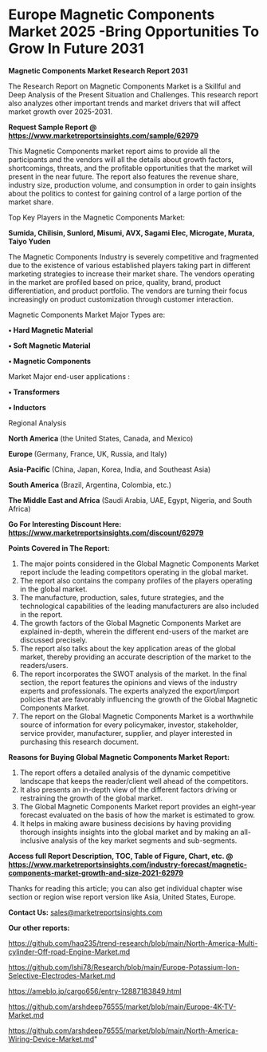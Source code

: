  # Europe Magnetic Components Market 2025 -Bring Opportunities To Grow In Future 2031

<strong>Magnetic Components Market Research Report 2031</strong>

The Research Report on Magnetic Components Market is a Skillful and Deep Analysis of the Present Situation and Challenges. This research report also analyzes other important trends and market drivers that will affect market growth over 2025-2031.

<strong>Request Sample Report @ <a href=https://www.marketreportsinsights.com/sample/62979>https://www.marketreportsinsights.com/sample/62979</a></strong>

This Magnetic Components market report aims to provide all the participants and the vendors will all the details about growth factors, shortcomings, threats, and the profitable opportunities that the market will present in the near future. The report also features the revenue share, industry size, production volume, and consumption in order to gain insights about the politics to contest for gaining control of a large portion of the market share.

Top Key Players in the Magnetic Components Market:

<strong>Sumida, Chilisin, Sunlord, Misumi, AVX, Sagami Elec, Microgate, Murata, Taiyo Yuden</strong>

The Magnetic Components Industry is severely competitive and fragmented due to the existence of various established players taking part in different marketing strategies to increase their market share. The vendors operating in the market are profiled based on price, quality, brand, product differentiation, and product portfolio. The vendors are turning their focus increasingly on product customization through customer interaction.

Magnetic Components Market Major Types are:

<strong>• Hard Magnetic Material

• Soft Magnetic Material

• Magnetic Components</strong>

Market Major end-user applications :

<strong>• Transformers

• Inductors</strong>

Regional Analysis

</u><strong><b>North America</b></strong> (the United States, Canada, and Mexico)

<strong><b>Europe </b></strong>(Germany, France, UK, Russia, and Italy)

<strong><b>Asia-Pacific</b></strong> (China, Japan, Korea, India, and Southeast Asia)

<strong><b>South America</b></strong> (Brazil, Argentina, Colombia, etc.)

<strong><b>The Middle East and Africa</b></strong> (Saudi Arabia, UAE, Egypt, Nigeria, and South Africa)

<strong>Go For Interesting Discount Here: <a href=https://www.marketreportsinsights.com/discount/62979>https://www.marketreportsinsights.com/discount/62979</a></strong>

<strong>Points Covered in The Report:</strong>
<ol>
  <li>The major points considered in the Global Magnetic Components Market report include the leading competitors operating in the global market.</li>
  <li>The report also contains the company profiles of the players operating in the global market.</li>
  <li>The manufacture, production, sales, future strategies, and the technological capabilities of the leading manufacturers are also included in the report.</li>
  <li>The growth factors of the Global Magnetic Components Market are explained in-depth, wherein the different end-users of the market are discussed precisely.</li>
  <li>The report also talks about the key application areas of the global market, thereby providing an accurate description of the market to the readers/users.</li>
  <li>The report incorporates the SWOT analysis of the market. In the final section, the report features the opinions and views of the industry experts and professionals. The experts analyzed the export/import policies that are favorably influencing the growth of the Global Magnetic Components Market.</li>
  <li>The report on the Global Magnetic Components Market is a worthwhile source of information for every policymaker, investor, stakeholder, service provider, manufacturer, supplier, and player interested in purchasing this research document.</li>
</ol>
<strong>Reasons for Buying Global Magnetic Components Market Report:</strong>

<ol>
  <li>The report offers a detailed analysis of the dynamic competitive landscape that keeps the reader/client well ahead of the competitors.</li>
  <li>It also presents an in-depth view of the different factors driving or restraining the growth of the global market.</li>
  <li>The Global Magnetic Components Market report provides an eight-year forecast evaluated on the basis of how the market is estimated to grow.</li>
  <li>It helps in making aware business decisions by having providing thorough insights insights into the global market and by making an all-inclusive analysis of the key market segments and sub-segments.</li>
</ol>
<strong>Access full Report Description, TOC, Table of Figure, Chart, etc. @ <a href=https://www.marketreportsinsights.com/industry-forecast/magnetic-components-market-growth-and-size-2021-62979>https://www.marketreportsinsights.com/industry-forecast/magnetic-components-market-growth-and-size-2021-62979</a></strong>


Thanks for reading this article; you can also get individual chapter wise section or region wise report version like Asia, United States, Europe.

<strong>Contact Us:</strong>
sales@marketreportsinsights.com

<strong>Our other reports:</strong>

<a href=https://github.com/haq235/trend-research/blob/main/North-America-Multi-cylinder-Off-road-Engine-Market.md>https://github.com/haq235/trend-research/blob/main/North-America-Multi-cylinder-Off-road-Engine-Market.md</a>

<a href=https://github.com/Ishi78/Research/blob/main/Europe-Potassium-Ion-Selective-Electrodes-Market.md>https://github.com/Ishi78/Research/blob/main/Europe-Potassium-Ion-Selective-Electrodes-Market.md</a>

<a href=https://ameblo.jp/cargo656/entry-12887183849.html>https://ameblo.jp/cargo656/entry-12887183849.html</a>

<a href=https://github.com/arshdeep76555/market/blob/main/Europe-4K-TV-Market.md>https://github.com/arshdeep76555/market/blob/main/Europe-4K-TV-Market.md</a>

<a href=https://github.com/arshdeep76555/market/blob/main/North-America-Wiring-Device-Market.md>https://github.com/arshdeep76555/market/blob/main/North-America-Wiring-Device-Market.md</a>"

